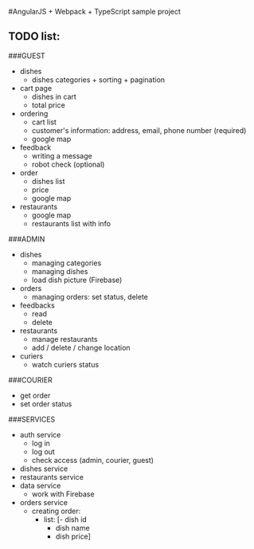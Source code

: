#AngularJS + Webpack + TypeScript sample project
## TODO list:

###GUEST
+ dishes
    - dishes categories + sorting + pagination
+ cart page
    - dishes in cart
    - total price
+ ordering
    - cart list
    - customer's information: address, email, phone number (required)
    - google map
+ feedback
    - writing a message
    - robot check (optional)
+ order
    - dishes list
    - price
    - google map
+ restaurants
    - google map
    - restaurants list with info

###ADMIN
+ dishes
    - managing categories
    - managing dishes
    - load dish picture (Firebase)
+ orders
    - managing orders: set status, delete
+ feedbacks
    - read
    - delete
+ restaurants
    - manage restaurants
    - add / delete / change location
+ curiers
    - watch curiers status

###COURIER
+ get order
+ set order status

###SERVICES
+ auth service
    - log in
    - log out
    - check access (admin, courier, guest)
+ dishes service
+ restaurants service
+ data service
    - work with Firebase
+ orders service
    - creating order:
        - list:
            [- dish id
            - dish name
            - dish price]
